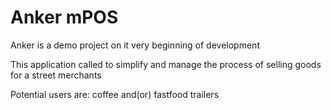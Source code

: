 # Anker mPOS

Anker is a demo project on it very beginning of development

This application called to simplify and manage the process of selling goods for a street merchants

Potential users are: coffee and(or) fastfood trailers

